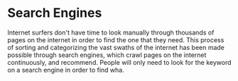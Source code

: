 # Search Engines

Internet surfers don't have time to look manually through thousands of pages on the internet in order to find the one that they need. This process of sorting and categorizing the vast swaths of the internet has been made possible through search engines, which crawl pages on the internet continuously, and recommend. People will only need to look for the keyword on a search engine in order to find wha.

